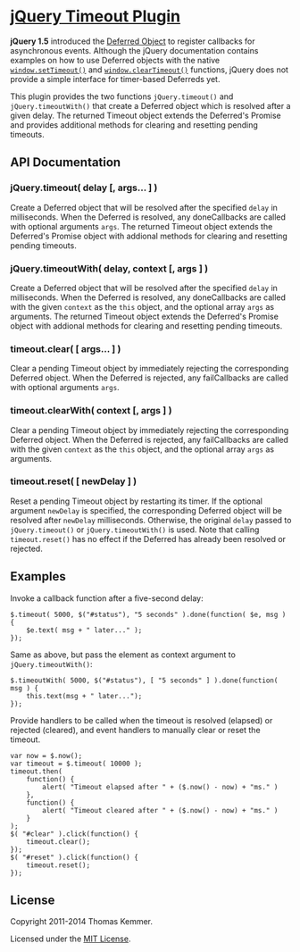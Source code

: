 # [jQuery Timeout Plugin](https://github.com/tkem/jquery-timeout)

**jQuery 1.5** introduced the [Deferred Object][1] to register
callbacks for asynchronous events.  Although the jQuery documentation
contains examples on how to use Deferred objects with the native
[`window.setTimeout()`][2] and [`window.clearTimeout()`][3] functions,
jQuery does not provide a simple interface for timer-based Deferreds
yet.

This plugin provides the two functions `jQuery.timeout()` and
`jQuery.timeoutWith()` that create a Deferred object which is resolved
after a given delay.  The returned Timeout object extends the
Deferred's Promise and provides additional methods for clearing and
resetting pending timeouts.


## API Documentation

### jQuery.timeout( delay [, args... ] )

Create a Deferred object that will be resolved after the specified
`delay` in milliseconds.  When the Deferred is resolved, any
doneCallbacks are called with optional arguments `args`.  The returned
Timeout object extends the Deferred's Promise object with addional
methods for clearing and resetting pending timeouts.

### jQuery.timeoutWith( delay, context [, args ] )

Create a Deferred object that will be resolved after the specified
`delay` in milliseconds.  When the Deferred is resolved, any
doneCallbacks are called with the given `context` as the `this`
object, and the optional array `args` as arguments.  The returned
Timeout object extends the Deferred's Promise object with addional
methods for clearing and resetting pending timeouts.

### timeout.clear( [ args... ] )

Clear a pending Timeout object by immediately rejecting the
corresponding Deferred object.  When the Deferred is rejected, any
failCallbacks are called with optional arguments `args`.

### timeout.clearWith( context [, args ] )

Clear a pending Timeout object by immediately rejecting the
corresponding Deferred object.  When the Deferred is rejected, any
failCallbacks are called with the given `context` as the `this`
object, and the optional array `args` as arguments.

### timeout.reset( [ newDelay ] )

Reset a pending Timeout object by restarting its timer.  If the
optional argument `newDelay` is specified, the corresponding Deferred
object will be resolved after `newDelay` milliseconds.  Otherwise, the
original `delay` passed to `jQuery.timeout()` or
`jQuery.timeoutWith()` is used.  Note that calling `timeout.reset()`
has no effect if the Deferred has already been resolved or rejected.


## Examples

Invoke a callback function after a five-second delay:

    $.timeout( 5000, $("#status"), "5 seconds" ).done(function( $e, msg ) {
        $e.text( msg + " later..." );
    });

Same as above, but pass the element as context argument to
`jQuery.timeoutWith()`:

    $.timeoutWith( 5000, $("#status"), [ "5 seconds" ] ).done(function( msg ) {
        this.text(msg + " later...");
    });

Provide handlers to be called when the timeout is resolved (elapsed)
or rejected (cleared), and event handlers to manually clear or reset
the timeout.

    var now = $.now();
    var timeout = $.timeout( 10000 );
    timeout.then(
        function() {
            alert( "Timeout elapsed after " + ($.now() - now) + "ms." )
        },
        function() {
            alert( "Timeout cleared after " + ($.now() - now) + "ms." )
        }
    );
    $( "#clear" ).click(function() {
        timeout.clear();
    });
    $( "#reset" ).click(function() {
        timeout.reset();
    });


## License

Copyright 2011-2014 Thomas Kemmer.

Licensed under the [MIT License][4].


[1]: http://api.jquery.com/category/deferred-object/
[2]: http://developer.mozilla.org/en/docs/Web/API/window.setTimeout
[3]: http://developer.mozilla.org/en/docs/Web/API/window.clearTimeout
[4]: http://raw.github.com/tkem/jquery-timeout/master/MIT-LICENSE
